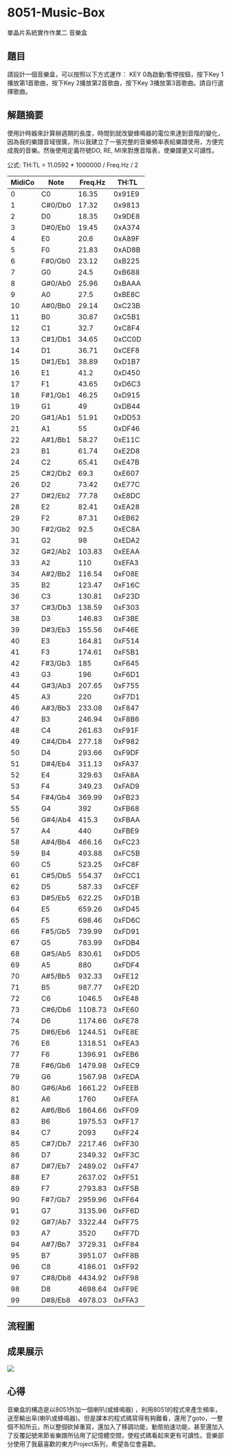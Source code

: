 # 8051-Music-Box
單晶片系統實作作業二 音樂盒

## 題目
請設計一個音樂盒，可以按照以下方式運作： KEY 0為啟動/暫停按鈕，按下Key 1播放第1首歌曲，按下Key 2播放第2首歌曲，按下Key 3播放第3首歌曲。請自行選擇歌曲。

## 解題摘要
使用計時器來計算辦週期的長度，時間到就改變蜂鳴器的電位來達到音階的變化，因為我的樂譜音域很廣，所以我建立了一張完整的音樂頻率表給樂譜使用，方便完成我的音樂。然後使用定義符號DO, RE, MI來對應音階表，使樂譜更又可讀性。

公式: TH:TL = 11.0592 * 1000000 / Freq.Hz / 2

MidiCo   |Note   |Freq.Hz |TH:TL 
---------|--------|---------|------
0  |C0  |16.35 |0x91E9
1  |C#0/Db0  |17.32 |0x9813
2  |D0  |18.35 |0x9DE8
3  |D#0/Eb0  |19.45 |0xA374
4  |E0  |20.6 |0xA89F
5  |F0  |21.83 |0xAD8B
6  |F#0/Gb0  |23.12 |0xB225
7  |G0  |24.5 |0xB688
8  |G#0/Ab0  |25.96 |0xBAAA
9  |A0  |27.5 |0xBE8C
10 |A#0/Bb0  |29.14 |0xC23B
11 |B0  |30.87 |0xC5B1
12 |C1  |32.7 |0xC8F4
13 |C#1/Db1  |34.65 |0xCC0D
14 |D1  |36.71 |0xCEF8
15 |D#1/Eb1  |38.89 |0xD1B7
16 |E1  |41.2 |0xD450
17 |F1  |43.65 |0xD6C3
18 |F#1/Gb1  |46.25 |0xD915
19 |G1  |49 |0xDB44
20 |G#1/Ab1  |51.91 |0xDD53
21 |A1  |55 |0xDF46
22 |A#1/Bb1  |58.27 |0xE11C
23 |B1  |61.74 |0xE2D8
24 |C2  |65.41 |0xE47B
25 |C#2/Db2  |69.3 |0xE607
26 |D2  |73.42 |0xE77C
27 |D#2/Eb2  |77.78 |0xE8DC
28 |E2  |82.41 |0xEA28
29 |F2  |87.31 |0xEB62
30 |F#2/Gb2  |92.5 |0xEC8A
31 |G2  |98 |0xEDA2
32 |G#2/Ab2  |103.83 |0xEEAA
33 |A2  |110 |0xEFA3
34 |A#2/Bb2  |116.54 |0xF08E
35 |B2  |123.47 |0xF16C
36 |C3  |130.81 |0xF23D
37 |C#3/Db3  |138.59 |0xF303
38 |D3  |146.83 |0xF3BE
39 |D#3/Eb3  |155.56 |0xF46E
40 |E3  |164.81 |0xF514
41 |F3  |174.61 |0xF5B1
42 |F#3/Gb3  |185 |0xF645
43 |G3  |196 |0xF6D1
44 |G#3/Ab3  |207.65 |0xF755
45 |A3  |220 |0xF7D1
46 |A#3/Bb3  |233.08 |0xF847
47 |B3  |246.94 |0xF8B6
48 |C4  |261.63 |0xF91F
49 |C#4/Db4  |277.18 |0xF982
50 |D4  |293.66 |0xF9DF
51 |D#4/Eb4  |311.13 |0xFA37
52 |E4  |329.63 |0xFA8A
53 |F4  |349.23 |0xFAD9
54 |F#4/Gb4  |369.99 |0xFB23
55 |G4  |392 |0xFB68
56 |G#4/Ab4  |415.3 |0xFBAA
57 |A4  |440 |0xFBE9
58 |A#4/Bb4  |466.16 |0xFC23
59 |B4  |493.88 |0xFC5B
60 |C5  |523.25 |0xFC8F
61 |C#5/Db5  |554.37 |0xFCC1
62 |D5  |587.33 |0xFCEF
63 |D#5/Eb5  |622.25 |0xFD1B
64 |E5  |659.26 |0xFD45
65 |F5  |698.46 |0xFD6C
66 |F#5/Gb5  |739.99 |0xFD91
67 |G5  |783.99 |0xFDB4
68 |G#5/Ab5  |830.61 |0xFDD5
69 |A5  |880 |0xFDF4
70 |A#5/Bb5  |932.33 |0xFE12
71 |B5  |987.77 |0xFE2D
72 |C6  |1046.5 |0xFE48
73 |C#6/Db6  |1108.73 |0xFE60
74 |D6  |1174.66 |0xFE78
75 |D#6/Eb6  |1244.51 |0xFE8E
76 |E6  |1318.51 |0xFEA3
77 |F6  |1396.91 |0xFEB6
78 |F#6/Gb6  |1479.98 |0xFEC9
79 |G6  |1567.98 |0xFEDA
80 |G#6/Ab6  |1661.22 |0xFEEB
81 |A6  |1760 |0xFEFA
82 |A#6/Bb6  |1864.66 |0xFF09
83 |B6  |1975.53 |0xFF17
84 |C7  |2093 |0xFF24
85 |C#7/Db7  |2217.46 |0xFF30
86 |D7  |2349.32 |0xFF3C
87 |D#7/Eb7  |2489.02 |0xFF47
88 |E7  |2637.02 |0xFF51
89 |F7  |2793.83 |0xFF5B
90 |F#7/Gb7  |2959.96 |0xFF64
91 |G7  |3135.96 |0xFF6D
92 |G#7/Ab7  |3322.44 |0xFF75
93 |A7  |3520 |0xFF7D
94 |A#7/Bb7  |3729.31 |0xFF84
95 |B7  |3951.07 |0xFF8B
96 |C8  |4186.01 |0xFF92
97 |C#8/Db8  |4434.92 |0xFF98
98 |D8  |4698.64 |0xFF9E
99 |D#8/Eb8  |4978.03 |0xFFA3

## 流程圖

## 成果展示
[![](http://img.youtube.com/vi/J6hVnez536Y/0.jpg)](http://www.youtube.com/watch?v=J6hVnez536Y "")

## 心得
 音樂盒的構造是以8051外加一個喇叭(或蜂鳴器) ，利用8051的程式來產生頻率，送至輸出阜(喇叭或蜂鳴器)。但是課本的程式碼寫得有夠難看，還用了goto，一整個不知所云，所以整個砍掉重寫，還加入了移調功能，動態拍速功能，甚至還加入了反覆記號來節省樂譜所佔用了記憶體空間，使程式碼看起來更有可讀性。音樂部分使用了我最喜歡的東方Project系列，希望各位會喜歡。